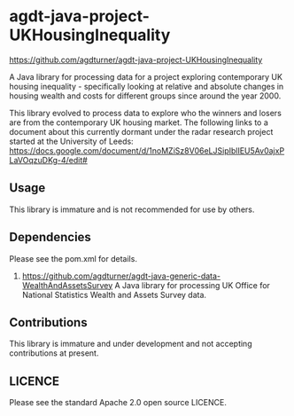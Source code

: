 # agdt-java-project-UKHousingInequality
https://github.com/agdturner/agdt-java-project-UKHousingInequality

A Java library for processing data for a project exploring contemporary UK housing inequality - specifically looking at relative and absolute changes in housing wealth and costs for different groups since around the year 2000.

This library evolved to process data to explore who the winners and losers are from the contemporary UK housing market. The following links to a document about this currently dormant under the radar research project started at the University of Leeds:
https://docs.google.com/document/d/1noMZiSz8V06eLJSipIblIEU5Av0ajxPLaVOqzuDKg-4/edit#

## Usage
This library is immature and is not recommended for use by others.

## Dependencies
Please see the pom.xml for details.
1. https://github.com/agdturner/agdt-java-generic-data-WealthAndAssetsSurvey
A Java library for processing UK Office for National Statistics Wealth and Assets Survey data.

## Contributions
This library is immature and under development and not accepting contributions at present.

## LICENCE
Please see the standard Apache 2.0 open source LICENCE.
